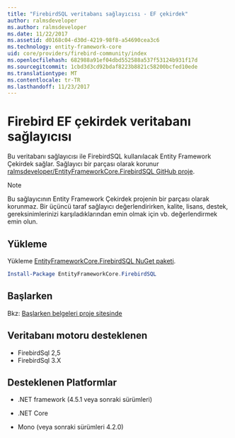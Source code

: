 ```yaml
---
title: "FirebirdSQL veritabanı sağlayıcısı - EF çekirdek"
author: ralmsdeveloper
ms.author: ralmsdeveloper
ms.date: 11/22/2017
ms.assetid: d0168c04-d30d-4219-98f8-a54690cea3c6
ms.technology: entity-framework-core
uid: core/providers/firebird-community/index
ms.openlocfilehash: 682988a91ef04dbd552588a537f53124b931f17d
ms.sourcegitcommit: 1cbd3d3cd92bdaf8223b8821c58200bcfed10ede
ms.translationtype: MT
ms.contentlocale: tr-TR
ms.lasthandoff: 11/23/2017
---
```

# <a name="firebird-ef-core-database-provider"></a>Firebird EF çekirdek veritabanı sağlayıcısı

Bu veritabanı sağlayıcısı ile FirebirdSQL kullanılacak Entity Framework Çekirdek sağlar. Sağlayıcı bir parçası olarak korunur [ralmsdeveloper/EntityFrameworkCore.FirebirdSQL GitHub proje](https://github.com/ralmsdeveloper/EntityFrameworkCore.FirebirdSQL).

> [!NOTE]  
>
> Bu sağlayıcının Entity Framework Çekirdek projenin bir parçası olarak korunmaz. Bir üçüncü taraf sağlayıcı değerlendirirken, kalite, lisans, destek, gereksinimlerinizi karşıladıklarından emin olmak için vb. değerlendirmek emin olun.

## <a name="install"></a>Yükleme

Yükleme [EntityFrameworkCore.FirebirdSQL NuGet paketi](https://www.nuget.org/packages/EntityFrameworkCore.FirebirdSQL).

``` powershell
Install-Package EntityFrameworkCore.FirebirdSQL
```

## <a name="get-started"></a>Başlarken

Bkz: [Başlarken belgeleri proje sitesinde](https://github.com/ralmsdeveloper/EntityFrameworkCore.FirebirdSQL/wiki)

## <a name="supported-database-engines"></a>Veritabanı motoru desteklenen

* FirebirdSql 2,5
* FirebirdSql 3.X

## <a name="supported-platforms"></a>Desteklenen Platformlar

* .NET framework (4.5.1 veya sonraki sürümleri)

* .NET Core

* Mono (veya sonraki sürümleri 4.2.0)
